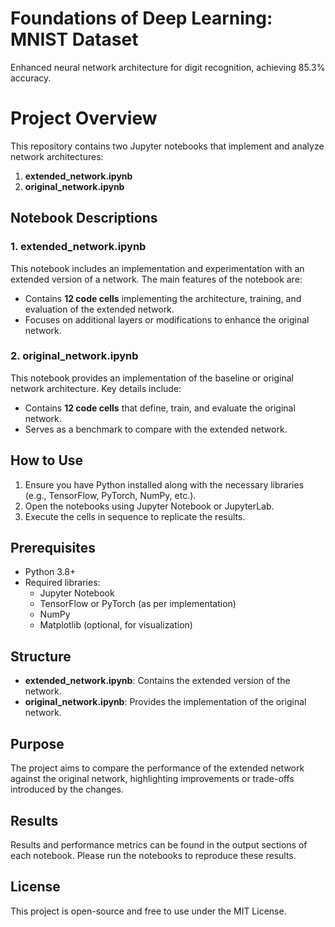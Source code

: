 # Foundations of Deep Learning: MNIST Dataset
Enhanced neural network architecture for digit recognition, achieving 85.3% accuracy.
# Project Overview

This repository contains two Jupyter notebooks that implement and analyze network architectures:

1. **extended_network.ipynb**
2. **original_network.ipynb**

## Notebook Descriptions

### 1. extended_network.ipynb
This notebook includes an implementation and experimentation with an extended version of a network. The main features of the notebook are:

- Contains **12 code cells** implementing the architecture, training, and evaluation of the extended network.
- Focuses on additional layers or modifications to enhance the original network.

### 2. original_network.ipynb
This notebook provides an implementation of the baseline or original network architecture. Key details include:

- Contains **12 code cells** that define, train, and evaluate the original network.
- Serves as a benchmark to compare with the extended network.

## How to Use

1. Ensure you have Python installed along with the necessary libraries (e.g., TensorFlow, PyTorch, NumPy, etc.).
2. Open the notebooks using Jupyter Notebook or JupyterLab.
3. Execute the cells in sequence to replicate the results.

## Prerequisites
- Python 3.8+
- Required libraries:
  - Jupyter Notebook
  - TensorFlow or PyTorch (as per implementation)
  - NumPy
  - Matplotlib (optional, for visualization)

## Structure

- **extended_network.ipynb**: Contains the extended version of the network.
- **original_network.ipynb**: Provides the implementation of the original network.

## Purpose
The project aims to compare the performance of the extended network against the original network, highlighting improvements or trade-offs introduced by the changes.

## Results
Results and performance metrics can be found in the output sections of each notebook. Please run the notebooks to reproduce these results.

## License
This project is open-source and free to use under the MIT License.

